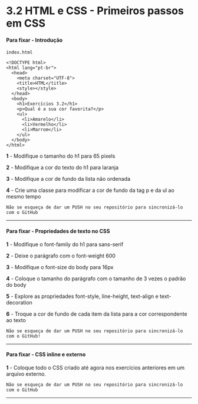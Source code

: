 # 3.2 HTML e CSS - Primeiros passos em CSS

#### Para fixar - Introdução

`index.html`

```
<!DOCTYPE html>
<html lang="pt-br">
  <head>
    <meta charset="UTF-8">
    <title>HTML</title>
    <style></style>
  </head>
  <body>
    <h1>Exercícios 3.2</h1>
    <p>Qual é a sua cor favorita?</p>
    <ul>
      <li>Amarelo</li>
      <li>Vermelho</li>
      <li>Marrom</li>
    </ul>
  </body>
</html>
```

**1** - Modifique o tamanho do h1 para 65 pixels

**2** - Modifique a cor do texto do h1 para laranja

**3** - Modifique a cor de fundo da lista não ordenada

**4** - Crie uma classe para modificar a cor de fundo da tag p e da ul ao mesmo tempo

`Não se esqueça de dar um PUSH no seu repositório para sincronizá-lo com o GitHub`

---

#### Para fixar - Propriedades de texto no CSS

**1** - Modifique o font-family do h1 para sans-serif

**2** - Deixe o parágrafo com o font-weight 600

**3** - Modifique o font-size do body para 16px

**4** - Coloque o tamanho do parágrafo com o tamanho de 3 vezes o padrão do body

**5** - Explore as propriedades font-style, line-height, text-align e text-decoration

**6** - Troque a cor de fundo de cada item da lista para a cor correspondente ao texto

`Não se esqueça de dar um PUSH no seu repositório para sincronizá-lo com o GitHub!`

---

#### Para fixar - CSS inline e externo

**1** - Coloque todo o CSS criado até agora nos exercícios anteriores em um arquivo externo.

`Não se esqueça de dar um PUSH no seu repositório para sincronizá-lo com o GitHub`

---
